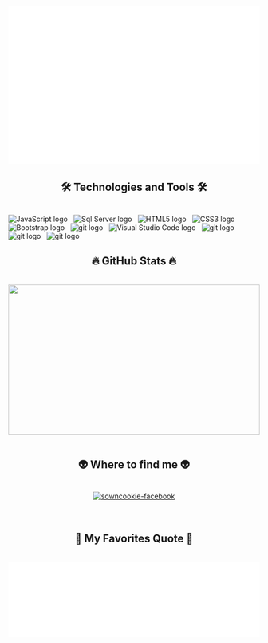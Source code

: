 <a href="#" target="_blank">
  <img src="svg/sowncookie.svg" width="1200" alt="sowncookie" />
</a>

<h2 align="center">🛠 Technologies and Tools 🛠</h2>
<br>
<!-- https://simpleicons.org/ -->
<span><img src="https://img.shields.io/badge/JavaScript-282C34?logo=javascript&logoColor=F7DF1E" alt="JavaScript logo" title="JavaScript" height="25" /></span>
&nbsp;
<span><img src="https://img.shields.io/badge/Microsoft SQL Server-282C34?logo=microsoftSQLServer&logoColor=#CC2927" alt="Sql Server logo" title="Sql Server" height="25" /></span>
&nbsp;
<span><img src="https://img.shields.io/badge/HTML5-282C34?logo=html5&logoColor=E34F26" alt="HTML5 logo" title="HTML5" height="25" /></span>
&nbsp;
<span><img src="https://img.shields.io/badge/CSS3-282C34?logo=css3&logoColor=1572B6" alt="CSS3 logo" title="CSS3" height="25" /></span>
&nbsp;
<span><img src="https://img.shields.io/badge/Bootstrap-282C34?logo=bootstrap&logoColor=7952B3" alt="Bootstrap logo" title="Bootstrap" height="25" /></span>
&nbsp;
<span><img src="https://img.shields.io/badge/git-282C34?logo=git&logoColor=F05032" alt="git logo" title="git" height="25" /></span>
&nbsp;
<span><img src="https://img.shields.io/badge/VS%20Code-282C34?logo=visual-studio-code&logoColor=007ACC" alt="Visual Studio Code logo" title="Visual Studio Code" height="25" /></span>
&nbsp;
<span><img src="https://img.shields.io/badge/git-282C34?logo=git&logoColor=F05032" alt="git logo" title="git" height="25" /></span>
&nbsp;
<span><img src="https://img.shields.io/badge/.NET-282C34?logo=.NET&logoColor=F05032" alt="git logo" title="git" height="25" /></span>
&nbsp;
<span><img src="https://img.shields.io/badge/Visual Studio-282C34?logo=visualstudio&logoColor=F05032" alt="git logo" title="git" height="25" /></span>
&nbsp;
<br>
<h2 align="center">🔥 GitHub Stats 🔥</h2>
<!-- https://github.com/anuraghazra/github-readme-stats -->
<br>
<div align=center>
  

  <a href="#">
  <img width="100%" height="300" align="center" src="https://github-readme-stats.vercel.app/api/top-langs/?username=sowndv02&layout=compact&theme=react&border_color=61dafb&hide_border=true" />
  </a>

</div>

<br>
<h2 align="center">👽 Where to find me 👽</h2>
<br>
<!-- https://icons8.com -->
<div align="center">
  <a href="https://www.facebook.com/profile.php?id=100085501364941" target="blank">
    <img src="https://img.icons8.com/bubbles/100/000000/facebook-new.png" alt="sowncookie-facebook" />
  </a>
  
</div>

<br>


<br>
<h2 align="center">📑 My Favorites Quote 📑</h2>
<br>
<a href="#" target="_blank">
  <img src="svg/sowncookie-quotes.svg" width="846" height="150" alt="sowncookie" />
</a>

